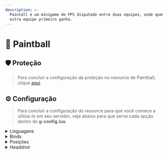 ```yaml
---
description: >-
  Paintall é um minigame de FPS disputado entre duas equipes, onde quem matar a
  outra equipe primeiro ganha.
---
```


# 🔫 Paintball

## :shield: Proteção

> Para concluir a configuração da proteção no resource de Paintball, clique [aqui](../suporte/protecao/).

## :gear: Configuração

> Para concluir a configuração do resource para que você comece a utiliza-lo em seu servidor, veja abaixo para que serve cada opção dentro do **g-config.lua**.

<details>

<summary>Linguagens</summary>

{% code lineNumbers="true" %}
```lua
['language'] = "pt-BR",
```
{% endcode %}

A opção "language" dentro do resource, serve para você definir o idioma principal do sistema, veja mais em :earth\_africa: [**Idiomas**](../suporte/idiomas.md)**.**

</details>

<details>

<summary>Binds</summary>

{% code lineNumbers="true" %}
```lua
['open-shop'] = "B", -- Abrir SHOP de itens na partida.
['team-choose'] = "E", -- Abrir seleção de times.
['team-exit'] = "F7", -- Sair de um time.
['open-scoreboard'] = "F1", -- Abrir SCOREBOARD da partida.
```
{% endcode %}

As opções mostradas acima, são para alterar as teclas que você quer utilizar para tais funcionalidades. Na ordem correta, acima você deverá alterar as teclas para;&#x20;

* **open-shop:** Abrir o SHOP de itens para comprar colete, armas e outros utensílios.
* **team-choose:** Abrir painel para selecionar o seu time (BLUE ou PINK).
* **team-exit:** Sair do time selecionado na pré-partida.**open-scoreboard:** Abrir o SCOREBOARD com os dados da partida (kills, dinheiro & mortes).

</details>

<details>

<summary>Posições</summary>

{% code lineNumbers="true" %}
```lua
['positions'] = {
    [1] = {pos = {1045.781, -953.056, 42.630}, int = 0, dim = 0, color = {115, 0, 0, 255}, blip = {use = true, icon = 18}},
},
```
{% endcode %}

A opção "positions", possibilita a criação de locais para que a escolha dos times de Paintball seja feita. Também é possível alterar outras coisas, veja mais sobre abaixo.

* **pos:** Posição X, Y e Z de onde o painel irá ficar no mundo.
* **int:** Interior que o painel irá ficar.
* **dim:** Dimensão que o painel irá ficar.
* **color:** Cor e visibilidade do marker (RGBA).
* **blip \[use]:** Opção para usar ou não o BLIP (utilize **true** para utilizar e **false** para desabilitar).
* **blip \[icon]:** Ícone que irá ficar no radar, para ver mais ícones clique [aqui](https://wiki.multitheftauto.com/wiki/Radar\_Blips).

</details>

<details>

<summary>Headshot</summary>

{% code lineNumbers="true" %}
```lua
['headshot'] = { 
    -- Headshot dentro da partida.
    ['actived'] = true,
    ['damage'] = 100,
 },

['headshotOutMatch'] = { 
    -- Headshot fora da partida.
    ['actived'] = true,
    ['damage'] = 100,
 },
```
{% endcode %}

Sistema de headshot próprio do sistema, o sistema é utilizado dentro e fora do sistema, você deverá parar de utilizar o seu sistema comum de headshot e utilizar o do sistema próprio.

* **headshot \[actived]:** Opção para usar ou não o Headshot na partida (utilize **true** para utilizar e **false** para desabilitar).
* **headshot \[damage]:** Dano que o tiro na cabeça irá dar ao jogador.

<!---->

* **headshotOutMatch \[actived]:** Opção para usar ou não o Headshot fora da partida (utilize **true** para utilizar e **false** para desabilitar).
* **headshotOutMatch \[damage]:** Dano que o tiro na cabeça irá dar ao jogador.

</details>
